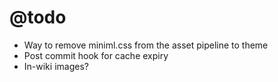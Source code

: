 @todo
=====

* Way to remove miniml.css from the asset pipeline to theme
* Post commit hook for cache expiry
* In-wiki images?

